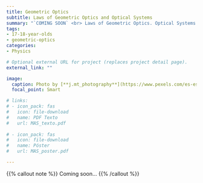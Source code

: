 ```yaml
---
title: Geometric Optics
subtitle: Laws of Geometric Optics and Optical Systems
summary: "`COMING SOON` <br> Laws of Geometric Optics. Optical Systems. The Human Eye. Optical Instruments."
tags:
- 17-18-year-olds
- geometric-optics
categories:
- Physics

# Optional external URL for project (replaces project detail page).
external_link: ""

image:
  caption: Photo by [**j.mt_photography**](https://www.pexels.com/es-es/@j-mt_photography-628996) on [Pexels](https://www.pexels.com/es-es/)
  focal_point: Smart

# links:
# - icon_pack: fas
#   icon: file-download
#   name: PDF Texto
#   url: MAS_texto.pdf
  
# - icon_pack: fas
#   icon: file-download
#   name: Póster
#   url: MAS_poster.pdf

---
```


{{% callout note %}}
Coming soon...
{{% /callout %}}